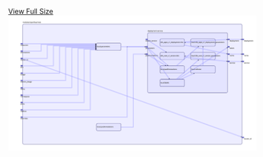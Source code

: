 [View Full Size](https://raw.githubusercontent.com/mingfang/terraform-k8s-modules/master/modules/openfaas/nats/diagram.svg?sanitize=true)<img src="diagram.svg"/>
